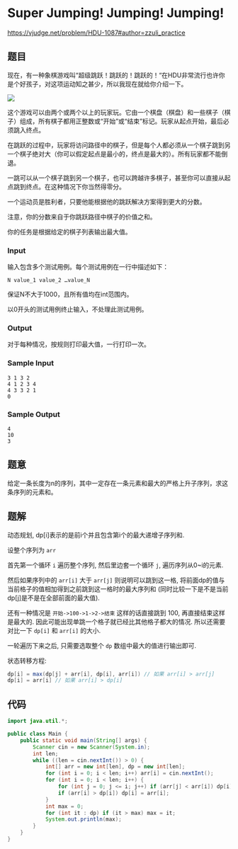 # Super Jumping! Jumping! Jumping!

https://vjudge.net/problem/HDU-1087#author=zzuli_practice

## 题目

现在，有一种象棋游戏叫“超级跳跃！跳跃的！跳跃的！“在HDU非常流行也许你是个好孩子，对这项运动知之甚少，所以我现在就给你介绍一下。

![](https://user-images.githubusercontent.com/17093811/106416003-6bfe6d00-648b-11eb-9332-7c87f372b8c4.png)

这个游戏可以由两个或两个以上的玩家玩。它由一个棋盘（棋盘）和一些棋子（棋子）组成，所有棋子都用正整数或“开始”或“结束”标记。玩家从起点开始，最后必须跳入终点。

在跳跃的过程中，玩家将访问路径中的棋子，但是每个人都必须从一个棋子跳到另一个棋子绝对大（你可以假定起点是最小的，终点是最大的）。所有玩家都不能倒退。

一跳可以从一个棋子跳到另一个棋子，也可以跨越许多棋子，甚至你可以直接从起点跳到终点。在这种情况下你当然得零分。

一个运动员是胜利者，只要他能根据他的跳跃解决方案得到更大的分数。

注意，你的分数来自于你跳跃路径中棋子的价值之和。

你的任务是根据给定的棋子列表输出最大值。

### Input

输入包含多个测试用例。每个测试用例在一行中描述如下：

```
N value_1 value_2 …value_N
```

保证N不大于1000，且所有值均在int范围内。

以0开头的测试用例终止输入，不处理此测试用例。

### Output

对于每种情况，按规则打印最大值，一行打印一次。

### Sample Input

```
3 1 3 2
4 1 2 3 4
4 3 3 2 1
0
```

### Sample Output

```
4
10
3
```

## 题意

给定一条长度为n的序列，其中一定存在一条元素和最大的严格上升子序列，求这条序列的元素和。

## 题解

动态规划, dp[i]表示的是前i个并且包含第i个的最大递增子序列和.

设整个序列为 `arr`

首先第一个循环 `i` 遍历整个序列, 然后里边套一个循环 `j`, 遍历序列从0~i的元素.

然后如果序列中的 `arr[i]` 大于 `arr[j]` 则说明可以跳到这一格, 将前面dp的值与当前格子的值相加得到之前跳到这一格时的最大序列和 (同时比较一下是不是当前dp[j]是不是在全部前面的最大值).

还有一种情况是 `开始->100->1->2->结束` 这样的话直接跳到 100, 再直接结束这样是最大的. 因此可能出现单跳一个格子就已经比其他格子都大的情况. 所以还需要对比一下 `dp[i]` 和 `arr[i]` 的大小.

一轮遍历下来之后, 只需要选取整个 `dp` 数组中最大的值进行输出即可.

状态转移方程:

```java
dp[i] = max(dp[j] + arr[i], dp[i], arr[i]) // 如果 arr[i] > arr[j]
dp[i] = arr[i] // 如果 arr[i] > dp[i]
```

## 代码

```java
import java.util.*;

public class Main {
    public static void main(String[] args) {
        Scanner cin = new Scanner(System.in);
        int len;
        while ((len = cin.nextInt()) > 0) {
            int[] arr = new int[len], dp = new int[len];
            for (int i = 0; i < len; i++) arr[i] = cin.nextInt();
            for (int i = 0; i < len; i++) {
                for (int j = 0; j <= i; j++) if (arr[j] < arr[i]) dp[i] = Math.max(dp[j] + arr[i], dp[i]);
                if (arr[i] > dp[i]) dp[i] = arr[i];
            }
            int max = 0;
            for (int it : dp) if (it > max) max = it;
            System.out.println(max);
        }
    }
}
```
